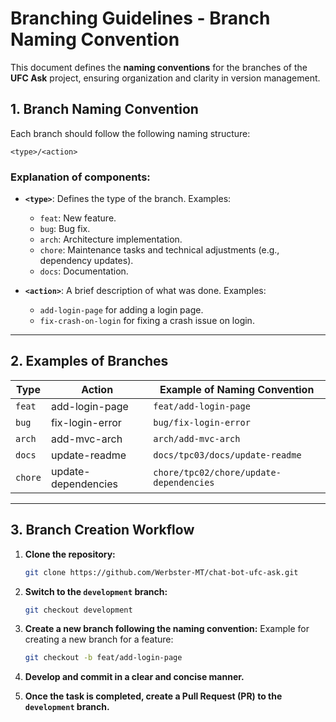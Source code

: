 
# Branching Guidelines - Branch Naming Convention

This document defines the **naming conventions** for the branches of the **UFC Ask** project, ensuring organization and clarity in version management.

## 1. **Branch Naming Convention**

Each branch should follow the following naming structure:

```
<type>/<action>
```

### Explanation of components:

- **`<type>`**: Defines the type of the branch. Examples:
  - `feat`: New feature.
  - `bug`: Bug fix.
  - `arch`: Architecture implementation.
  - `chore`: Maintenance tasks and technical adjustments (e.g., dependency updates).
  - `docs`: Documentation.

- **`<action>`**: A brief description of what was done. Examples:
  - `add-login-page` for adding a login page.
  - `fix-crash-on-login` for fixing a crash issue on login.

---

## 2. **Examples of Branches**

| Type  | Action              | Example of Naming Convention   |
|-------|---------------------|--------------------------------|
| `feat` | add-login-page      | `feat/add-login-page`          |
| `bug`  | fix-login-error     | `bug/fix-login-error`          |
| `arch` | add-mvc-arch        | `arch/add-mvc-arch`            |
| `docs` | update-readme       | `docs/tpc03/docs/update-readme`|
| `chore`| update-dependencies | `chore/tpc02/chore/update-dependencies`|

---

## 3. **Branch Creation Workflow**

1. **Clone the repository:**
   ```bash
   git clone https://github.com/Werbster-MT/chat-bot-ufc-ask.git
   ```

2. **Switch to the `development` branch:**
   ```bash
   git checkout development
   ```

3. **Create a new branch following the naming convention:**
   Example for creating a new branch for a feature:
   ```bash
   git checkout -b feat/add-login-page
   ```

4. **Develop and commit in a clear and concise manner.**

5. **Once the task is completed, create a Pull Request (PR) to the `development` branch.**
